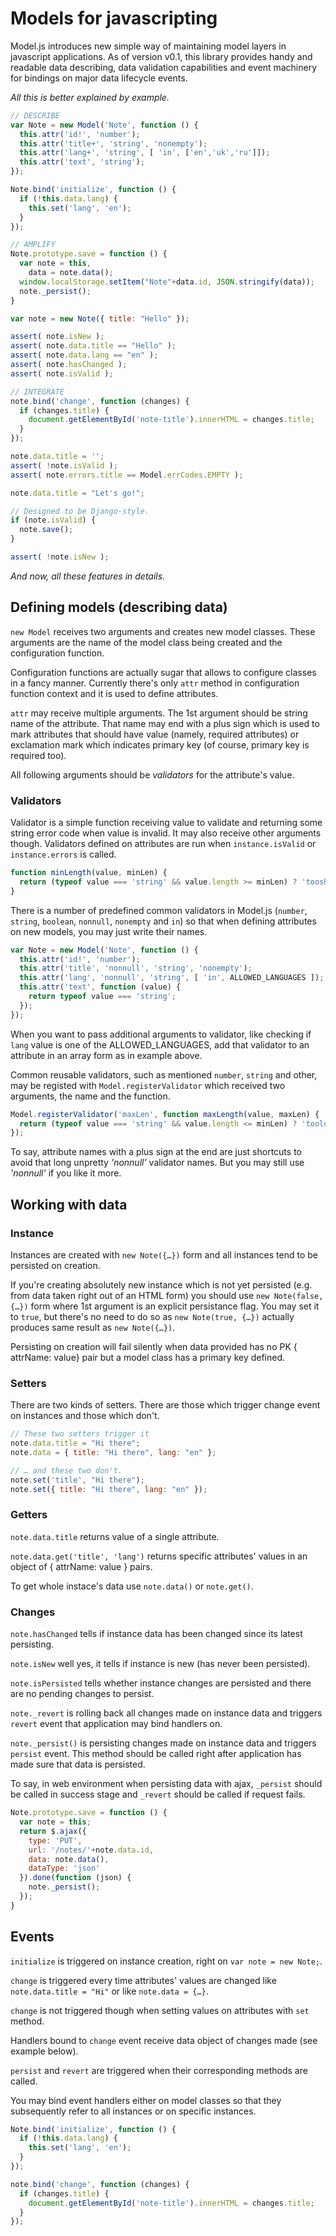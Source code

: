 # Models for javascripting

Model.js introduces new simple way of maintaining model layers in javascript applications. As of version v0.1, this library provides handy and readable data describing, data validation capabilities and event machinery for bindings on major data lifecycle events.

*All this is better explained by example.*

```javascript
// DESCRIBE
var Note = new Model('Note', function () {
  this.attr('id!', 'number');
  this.attr('title+', 'string', 'nonempty');
  this.attr('lang+', 'string', [ 'in', ['en','uk','ru']]);
  this.attr('text', 'string');
});

Note.bind('initialize', function () {
  if (!this.data.lang) {
    this.set('lang', 'en');
  }
});

// AMPLIFY
Note.prototype.save = function () {
  var note = this,
    data = note.data();
  window.localStorage.setItem("Note"+data.id, JSON.stringify(data));
  note._persist();
}

var note = new Note({ title: "Hello" });

assert( note.isNew );
assert( note.data.title == "Hello" );
assert( note.data.lang == "en" );
assert( note.hasChanged );
assert( note.isValid );

// INTEGRATE
note.bind('change', function (changes) {
  if (changes.title) {
    document.getElementById('note-title').innerHTML = changes.title;
  }
});

note.data.title = '';
assert( !note.isValid );
assert( note.errors.title == Model.errCodes.EMPTY );

note.data.title = "Let's go!";

// Designed to be Django-style.
if (note.isValid) {
  note.save();
}

assert( !note.isNew );
```

*And now, all these features in details.*


## Defining models (describing data)

`new Model` receives two arguments and creates new model classes. These arguments are the name of the model class being created and the configuration function.

Configuration functions are actually sugar that allows to configure classes in a fancy manner. Currently there's only `attr` method in configuration function context and it is used to define attributes.

`attr` may receive multiple arguments. The 1st argument should be string name of the attribute. That name may end with a plus sign which is used to mark attributes that should have value (namely, required attributes) or exclamation mark which indicates primary key (of course, primary key is required too). 

All following arguments should be _validators_ for the attribute's value.


### Validators

Validator is a simple function receiving value to validate and returning some string error code when value is invalid. It may also receive other arguments though. Validators defined on attributes are run when `instance.isValid` or `instance.errors` is called.

```javascript
function minLength(value, minLen) {
  return (typeof value === 'string' && value.length >= minLen) ? 'tooshort' : undefined;
}
```

There is a number of predefined common validators in Model.js (`number`, `string`, `boolean`, `nonnull`, `nonempty` and `in`) so that when defining attributes on new models, you may just write their names.

```javascript
var Note = new Model('Note', function () {
  this.attr('id!', 'number');
  this.attr('title', 'nonnull', 'string', 'nonempty');
  this.attr('lang', 'nonnull', 'string', [ 'in', ALLOWED_LANGUAGES ]);
  this.attr('text', function (value) {
  	return typeof value === 'string';
  });
});
```
When you want to pass additional arguments to validator, like checking if `lang` value is one of the ALLOWED_LANGUAGES, add that validator to an attribute in an array form as in example above.

Common reusable validators, such as mentioned `number`, `string` and other, may be registed with `Model.registerValidator` which received two arguments, the name and the function. 

```javascript
Model.registerValidator('maxLen', function maxLength(value, maxLen) {
  return (typeof value === 'string' && value.length <= minLen) ? 'toolong' : undefined;
});
```

To say, attribute names with a plus sign at the end are just shortcuts to avoid that long unpretty _'nonnull'_ validator names. But you may still use _'nonnull'_ if you like it more.


## Working with data

### Instance

Instances are created with `new Note({…})` form and all instances tend to be persisted on creation. 

If you're creating absolutely new instance which is not yet persisted (e.g. from data taken right out of an HTML form) you should use `new Note(false, {…})` form where 1st argument is an explicit persistance flag. You may set it to `true`, but there's no need to do so as `new Note(true, {…})` actually produces same result as `new Note({…})`.

Persisting on creation will fail silently when data provided has no PK { attrName: value} pair but a model class has a primary key defined.


### Setters

There are two kinds of setters. There are those which trigger change event on instances and those which don't.

```javascript
// These two setters trigger it
note.data.title = "Hi there";
note.data = { title: "Hi there", lang: "en" };

// … and these two don't.
note.set('title', "Hi there");
note.set({ title: "Hi there", lang: "en" });
```


### Getters

`note.data.title` returns value of a single attribute.

`note.data.get('title', 'lang')` returns specific attributes' values in an object of { attrName: value } pairs.

To get whole instace's data use `note.data()` or `note.get()`.


### Changes

`note.hasChanged` tells if instance data has been changed since its latest persisting.

`note.isNew` well yes, it tells if instance is new (has never been persisted).

`note.isPersisted` tells whether instance changes are persisted and there are no pending changes to persist.

`note._revert` is rolling back all changes made on instance data and triggers `revert` event that application may bind handlers on.

`note._persist()` is persisting changes made on instance data and triggers `persist` event. This method should be called right after application has made sure that data is persisted.

To say, in web environment when persisting data with ajax, `_persist` should be called in success stage and `_revert` should be called if request fails.

```javascript
Note.prototype.save = function () {
  var note = this;
  return $.ajax({
    type: 'PUT',
    url: '/notes/'+note.data.id,
    data: note.data(),
    dataType: 'json'
  }).done(function (json) {
    note._persist();
  });
}
```


## Events

`initialize` is triggered on instance creation, right on `var note = new Note;`.

`change` is triggered every time attributes' values are changed like `note.data.title = "Hi"` or like `note.data = {…}`.

`change` is not triggered though when setting values on attributes with `set` method.

Handlers bound to `change` event receive data object of changes made (see example below).

`persist` and `revert` are triggered when their corresponding methods are called.

You may bind event handlers either on model classes so that they subsequently refer to all instances or on specific instances.

```javascript
Note.bind('initialize', function () {
  if (!this.data.lang) {
    this.set('lang', 'en');
  }
});

note.bind('change', function (changes) {
  if (changes.title) {
    document.getElementById('note-title').innerHTML = changes.title;
  }
});
```